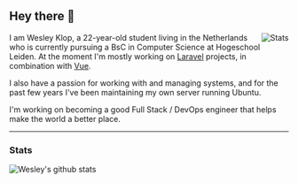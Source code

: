 ## Hey there 👋

<img align="right" src="https://github-readme-stats.vercel.app/api/top-langs/?username=WesleyKlop&theme=dracula" alt="Stats" />

I am Wesley Klop, a 22-year-old student living in the Netherlands who is currently pursuing a BsC in Computer Science at Hogeschool Leiden.
At the moment I'm mostly working on [Laravel] projects, in combination with [Vue].

I also have a passion for working with and managing systems, and for the past few years I've been maintaining my own server running Ubuntu.

I'm working on becoming a good Full Stack / DevOps engineer that helps make the world a better place.

---

### Stats

![Wesley's github stats](https://github-readme-stats.vercel.app/api?username=WesleyKlop&show_icons=true&count_private=true&theme=dracula)

[laravel]: https://laravel.com
[vue]: https://vuejs.org
